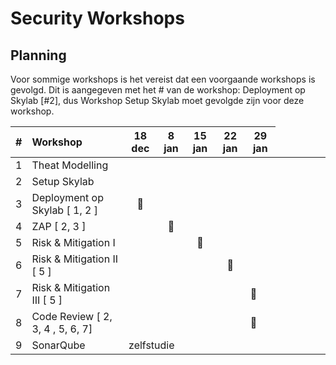 # Security Workshops

## Planning

Voor sommige workshops is het vereist dat een voorgaande workshops is gevolgd. Dit is aangegeven met het # van de workshop: Deployment op Skylab [#2], dus Workshop Setup Skylab moet gevolgde zijn voor deze workshop.

|#|Workshop|18 dec|8 jan|15 jan|22 jan|29 jan|  
|---|:-|:-:|:-:|:-:|:-:|-|
|1|Theat Modelling|  
|2|Setup Skylab|  
|3|Deployment op Skylab [ 1, 2 ]| 🚀  
|4|ZAP [ 2, 3 ]||🚀|  
|5|Risk & Mitigation I| | |🚀 
|6|Risk & Mitigation II [ 5 ]|  |||🚀
|7|Risk & Mitigation III [ 5 ]| | | | | 🚀  
|8|Code Review [ 2, 3, 4 , 5, 6, 7]| ||||🚀| 
|9|SonarQube <td colspan=5>zelfstudie